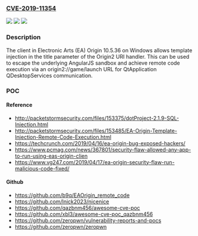 ### [CVE-2019-11354](https://cve.mitre.org/cgi-bin/cvename.cgi?name=CVE-2019-11354)
![](https://img.shields.io/static/v1?label=Product&message=n%2Fa&color=blue)
![](https://img.shields.io/static/v1?label=Version&message=n%2Fa&color=blue)
![](https://img.shields.io/static/v1?label=Vulnerability&message=n%2Fa&color=brighgreen)

### Description

The client in Electronic Arts (EA) Origin 10.5.36 on Windows allows template injection in the title parameter of the Origin2 URI handler. This can be used to escape the underlying AngularJS sandbox and achieve remote code execution via an origin2://game/launch URL for QtApplication QDesktopServices communication.

### POC

#### Reference
- http://packetstormsecurity.com/files/153375/dotProject-2.1.9-SQL-Injection.html
- http://packetstormsecurity.com/files/153485/EA-Origin-Template-Injection-Remote-Code-Execution.html
- https://techcrunch.com/2019/04/16/ea-origin-bug-exposed-hackers/
- https://www.pcmag.com/news/367801/security-flaw-allowed-any-app-to-run-using-eas-origin-clien
- https://www.vg247.com/2019/04/17/ea-origin-security-flaw-run-malicious-code-fixed/

#### Github
- https://github.com/b9q/EAOrigin_remote_code
- https://github.com/lnick2023/nicenice
- https://github.com/qazbnm456/awesome-cve-poc
- https://github.com/xbl3/awesome-cve-poc_qazbnm456
- https://github.com/zeropwn/vulnerability-reports-and-pocs
- https://github.com/zeropwn/zeropwn

